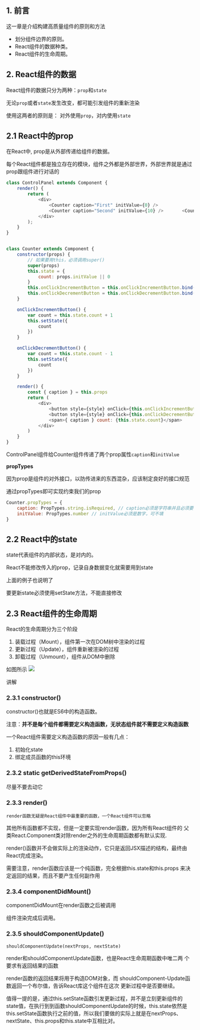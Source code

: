 ## 1. 前言
这一章是介绍构建高质量组件的原则和方法

- 划分组件边界的原则。
- React组件的数据种类。
- React组件的生命周期。


## 2. React组件的数据
React组件的数据只分为两种：`prop`和`state`

无论`prop`或者`state`发生改变，都可能引发组件的重新渲染

使用这两者的原则是：
对外使用`prop`，对内使用`state`


## 2.1 React中的prop

在React中, prop是从外部传递给组件的数据。

每个React组件都是独立存在的模块，组件之外都是外部世界，外部世界就是通过prop跟组件进行对话的

```js
class ControlPanel extends Component {
    render() {    
        return (      
            <div>        
                <Counter caption="First" initValue={0} />       
                <Counter caption="Second" initValue={10} />       <Counter caption="Third" initValue={20} />      
            </div>    
        );  
    }
}


class Counter extends Component {
    constructor(props) {
        // 如果要用this，必须调用super()
        super(props)
        this.state = {
            count: props.initValue || 0
        }
        this.onClickIncrementButton = this.onClickIncrementButton.bind(this)
        this.onClickDecrementButton = this.onClickDecrementButton.bind(this)    
    }

    onClickIncrementButton() {
        var count = this.state.count + 1
        this.setState({ 
            count
        })
    }

    onClickDecrementButton() {
        var count = this.state.count - 1
        this.setState({
            count
        })
    }

    render() {
        const { caption } = this.props
        return (
            <div>
                <button style={style} onClick={this.onClickIncrementButton} >+</button>
                <button style={style} onClick={this.onClickDecrementButton} >-</button>
                <span>{ caption } count: {this.state.count}</span>
            </div>
        )
    }
}
```

ControlPanel组件给Counter组件传递了两个prop属性`caption`和`initValue`


**propTypes**

因为prop是组件的对外接口，以防传进来的东西混杂，应该制定良好的接口规范

通过propTypes即可实现约束我们的prop
```js
Counter.propTypes = {
    caption: PropTypes.string.isRequired, // caption必须是字符串并且必须要填
    initValue: PropTypes.number // initValue必须是数字，可不填
}
```

## 2.2 React中的state

state代表组件的内部状态，是对内的。

React不能修改传入的prop，记录自身数据变化就需要用到state

上面的例子也说明了

要更新state必须使用setState方法，不能直接修改


## 2.3 React组件的生命周期

React的生命周期分为三个阶段

1. 装载过程（Mount），组件第一次在DOM树中渲染的过程
2. 更新过程（Update），组件重新被渲染的过程
3. 卸载过程（Unmount），组件从DOM中删除


如图所示
![](http://ww1.sinaimg.cn/large/006PpBLoly1g432ldnltrj30yo0oa75w.jpg)

讲解

### 2.3.1 constructor()

constructor()也就是ES6中的构造函数。

注意：**并不是每个组件都需要定义构造函数，无状态组件就不需要定义构造函数**

一个React组件需要定义构造函数的原因一般有几点：
1. 初始化state
2. 绑定成员函数的this环境


### 2.3.2 static getDerivedStateFromProps()

尽量不要去动它


### 2.3.3 render()

    render函数无疑是React组件中最重要的函数，一个React组件可以忽略
其他所有函数都不实现，但是一定要实现render函数，因为所有React组件的
父类React.Component类对除render之外的生命周期函数都有默认实现.

render()函数并不会做实际上的渲染动作，它只是返回JSX描述的结构，最终由React完成渲染。

需要注意，render函数应该是一个纯函数，完全根据this.state和this.props
来决定返回的结果，而且不要产生任何副作用


### 2.3.4 componentDidMount()

componentDidMount在render函数之后被调用

组件渲染完成后调用。

### 2.3.5 shouldComponentUpdate()

```shouldComponentUpdate(nextProps, nextState)```

render和shouldComponentUpdate函数，也是React生命周期函数中唯二两
个要求有返回结果的函数

render函数的返回结果将用于构造DOM对象，而
shouldComponent-Update函数返回一个布尔值，告诉React库这个组件在这次
更新过程中是否要继续。

值得一提的是，通过this.setState函数引发更新过程，并不是立刻更新组件的state值，在执行到到函数shouldComponentUpdate的时候，this.state依然是this.setState函数执行之前的值，所以我们要做的实际上就是在nextProps、nextState、this.props和this.state中互相比对。